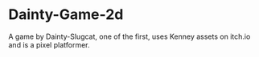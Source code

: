 # Dainty-Game-2d
A game by Dainty-Slugcat, one of the first, uses Kenney assets on itch.io and is a pixel platformer.

